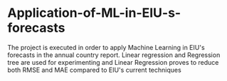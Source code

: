 # Application-of-ML-in-EIU-s-forecasts
The project is executed in order to apply Machine Learning in EIU's forecasts in the annual country report. Linear regression and Regression tree are used for experimenting and Linear Regression proves to reduce both RMSE and MAE compared to EIU's current techniques
